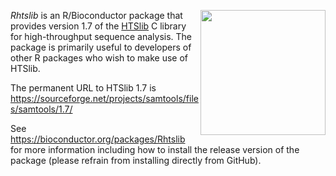 [<img src="https://www.bioconductor.org/images/logo/jpg/bioconductor_logo_rgb.jpg" width="200" align="right"/>](https://bioconductor.org/)

_Rhtslib_ is an R/Bioconductor package that provides version 1.7 of the [HTSlib](http://www.htslib.org/) C library for high-throughput sequence analysis. The package is primarily useful to developers of other R packages who wish to make use of HTSlib.

The permanent URL to HTSlib 1.7 is https://sourceforge.net/projects/samtools/files/samtools/1.7/

See https://bioconductor.org/packages/Rhtslib for more information including how to install the release version of the package (please refrain from installing directly from GitHub).

